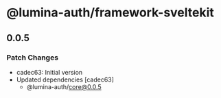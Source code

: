 # @lumina-auth/framework-sveltekit

## 0.0.5

### Patch Changes

- cadec63: Initial version
- Updated dependencies [cadec63]
  - @lumina-auth/core@0.0.5

